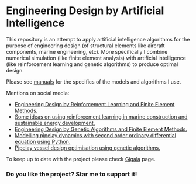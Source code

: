 # Engineering Design by Artificial Intelligence
This repository is an attempt to apply artificial intelligence algorithms for the purpose of engineering design (of structural elements like aircraft components, marine engineering, etc). More specifically I combine numerical simulation  (like finite element analysis) with artificial intelligence (like reinforcement learning and genetic algorithms) to produce optimal design.  

Please see  [manuals](https://github.com/gigatskhondia/gigala/tree/master/doc) for the specifics of the models and algorithms I use.

Mentions on social media:
* [Engineering Design by Reinforcement Learning and Finite Element Methods.](https://gigatskhondia.medium.com/engineering-design-by-reinforcement-learning-and-finite-element-methods-82eb57796424)
* [Some ideas on using reinforcement learning in marine construction and sustainable energy development.](https://gigatskhondia.medium.com/using-reinforcement-learning-in-marine-construction-and-sustainable-energy-development-b5f301fb2397)
* [Engineering Design by Genetic Algorithms and Finite Element Methods.](https://gigatskhondia.medium.com/engineering-design-by-genetic-algorithms-and-finite-element-methods-5077ebadd16e)
* [Modelling pipelay dynamics with second order ordinary differential equation using Python.](https://medium.com/@gigatskhondia/modelling-pipelay-dynamics-with-second-order-ordinary-differential-equation-using-python-4d6fc24055b)
* [Pipelay vessel design optimisation using genetic algorithms.](https://medium.com/@gigatskhondia/pipelay-vessel-design-optimisation-using-genetic-algorithms-506aa04212f1)

To keep up to date with the project please check [Gigala](https://www.facebook.com/GigaTsk) page.

 
### Do you like the project? Star me to support it!

